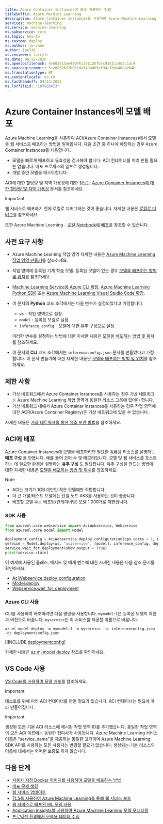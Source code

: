 ```yaml
---
title: Azure Container Instances에 모델 배포하는 방법
titleSuffix: Azure Machine Learning
description: Azure Container Instances를 사용하여 Azure Machine Learning 모델을 웹 서비스로 배포하는 방법을 알아봅니다.
services: machine-learning
ms.service: machine-learning
ms.subservice: core
ms.topic: how-to
ms.custom: deploy
ms.author: jordane
author: jpe316
ms.reviewer: larryfr
ms.date: 06/12/2020
ms.openlocfilehash: 4e682615ae4807611711307b5c9181c14d5c1dc4
ms.sourcegitcommit: 5ce88326f2b02fda54dad05df94cf0b440da284b
ms.translationtype: HT
ms.contentlocale: ko-KR
ms.lasthandoff: 04/22/2021
ms.locfileid: "107885473"
---
```

# <a name="deploy-a-model-to-azure-container-instances"></a>Azure Container Instances에 모델 배포

Azure Machine Learning을 사용하여 ACI(Azure Container Instances)에서 모델을 웹 서비스로 배포하는 방법을 알아봅니다. 다음 조건 중 하나에 해당하는 경우 Azure Container Instances를 사용합니다.

- 모델을 빠르게 배포하고 유효성을 검사해야 합니다. ACI 컨테이너를 미리 만들 필요는 없습니다. 배포 프로세스의 일부로 생성됩니다.
- 개발 중인 모델을 테스트합니다. 

ACI에 대한 할당량 및 지역 가용성에 대한 정보는 [Azure Container Instances에 대한 할당량 및 지역 가용성](../container-instances/container-instances-quotas.md) 문서를 참조하세요.

> [!IMPORTANT]
> 웹 서비스로 배포하기 전에 로컬로 디버그하는 것이 좋습니다. 자세한 내용은 [로컬로 디버그](./how-to-troubleshoot-deployment-local.md)를 참조하세요.
>
> 또한 Azure Machine Learning - [로컬 Notebook에 배포](https://github.com/Azure/MachineLearningNotebooks/tree/master/how-to-use-azureml/deployment/deploy-to-local)를 참조할 수 있습니다.

## <a name="prerequisites"></a>사전 요구 사항

- Azure Machine Learning 작업 영역 자세한 내용은 [Azure Machine Learning 작업 영역 만들기](how-to-manage-workspace.md)를 참조하세요.

- 작업 영역에 등록된 기계 학습 모델. 등록된 모델이 없는 경우 [모델을 배포하는 방법 및 위치](how-to-deploy-and-where.md)를 참조하세요.

- [Machine Learning Service용 Azure CLI 확장](reference-azure-machine-learning-cli.md), [Azure Machine Learning Python SDK](/python/api/overview/azure/ml/intro) 또는 [Azure Machine Learning Visual Studio Code 확장](tutorial-setup-vscode-extension.md).

- 이 문서의 __Python__ 코드 조각에서는 다음 변수가 설정되었다고 가정합니다.

    * `ws` - 작업 영역으로 설정.
    * `model` - 등록된 모델로 설정.
    * `inference_config` - 모델에 대한 유추 구성으로 설정.

    이러한 변수를 설정하는 방법에 대한 자세한 내용은 [모델을 배포하는 방법 및 위치](how-to-deploy-and-where.md)를 참조하세요.

- 이 문서의 __CLI__ 코드 조각에서는 `inferenceconfig.json` 문서를 만들었다고 가정합니다. 이 문서 만들기에 대한 자세한 내용은 [모델을 배포하는 방법 및 위치](how-to-deploy-and-where.md)를 참조하세요.

## <a name="limitations"></a>제한 사항

* 가상 네트워크에서 Azure Container Instances를 사용하는 경우 가상 네트워크는 Azure Machine Learning 작업 영역과 동일한 리소스 그룹에 있어야 합니다.
* 가상 네트워크 내에서 Azure Container Instances를 사용하는 경우 작업 영역에 대한 ACR(Azure Container Registry)은 가상 네트워크에 있을 수 없습니다.

자세한 내용은 [가상 네트워크를 통한 유추 보안 방법](how-to-secure-inferencing-vnet.md#enable-azure-container-instances-aci)을 참조하세요.

## <a name="deploy-to-aci"></a>ACI에 배포

Azure Container Instances에 모델을 배포하려면 필요한 컴퓨팅 리소스를 설명하는 __배포 구성__ 을 만듭니다. 예를 들어 코어 수 및 메모리입니다. 모델 및 웹 서비스를 호스트하는 데 필요한 환경을 설명하는 __유추 구성__ 도 필요합니다. 유추 구성을 만드는 방법에 대한 자세한 내용은 [모델을 배포하는 방법 및 위치](how-to-deploy-and-where.md)를 참조하세요.

> [!NOTE]
> * ACI는 크기가 1GB 미만인 작은 모델에만 적합합니다. 
> * 더 큰 개발/테스트 모델에는 단일 노드 AKS를 사용하는 것이 좋습니다.
> * 배포할 모델 수는 배포당(컨테이너당) 모델 1,000개로 제한됩니다. 

### <a name="using-the-sdk"></a>SDK 사용

```python
from azureml.core.webservice import AciWebservice, Webservice
from azureml.core.model import Model

deployment_config = AciWebservice.deploy_configuration(cpu_cores = 1, memory_gb = 1)
service = Model.deploy(ws, "aciservice", [model], inference_config, deployment_config)
service.wait_for_deployment(show_output = True)
print(service.state)
```

이 예제에 사용된 클래스, 메서드 및 매개 변수에 대한 자세한 내용은 다음 참조 문서를 확인하세요.

* [AciWebservice.deploy_configuration](/python/api/azureml-core/azureml.core.webservice.aciwebservice#deploy-configuration-cpu-cores-none--memory-gb-none--tags-none--properties-none--description-none--location-none--auth-enabled-none--ssl-enabled-none--enable-app-insights-none--ssl-cert-pem-file-none--ssl-key-pem-file-none--ssl-cname-none--dns-name-label-none--primary-key-none--secondary-key-none--collect-model-data-none--cmk-vault-base-url-none--cmk-key-name-none--cmk-key-version-none-)
* [Model.deploy](/python/api/azureml-core/azureml.core.model.model#deploy-workspace--name--models--inference-config-none--deployment-config-none--deployment-target-none--overwrite-false-)
* [Webservice.wait_for_deployment](/python/api/azureml-core/azureml.core.webservice%28class%29#wait-for-deployment-show-output-false-)

### <a name="using-the-azure-cli"></a>Azure CLI 사용

CLI를 사용하여 배포하려면 다음 명령을 사용합니다. `mymodel:1`은 등록된 모델의 이름과 버전으로 바꿉니다. `myservice`는 이 서비스를 제공할 이름으로 바꿉니다.

```azurecli-interactive
az ml model deploy -m mymodel:1 -n myservice -ic inferenceconfig.json -dc deploymentconfig.json
```

[!INCLUDE [deploymentconfig](../../includes/machine-learning-service-aci-deploy-config.md)]

자세한 내용은 [az ml model deploy](/cli/azure/ml/model#az_ml_model_deploy) 참조를 확인하세요. 

## <a name="using-vs-code"></a>VS Code 사용

[VS Code를 사용하여 모델 배포](tutorial-train-deploy-image-classification-model-vscode.md#deploy-the-model)를 참조하세요.

> [!IMPORTANT]
> 테스트를 위해 미리 ACI 컨테이너를 만들 필요가 없습니다. ACI 컨테이너는 필요에 따라 만들어집니다.

> [!IMPORTANT]
> 생성된 모든 기본 ACI 리소스에 해시된 작업 영역 ID를 추가했습니다. 동일한 작업 영역의 모든 ACI 이름에는 동일한 접미사가 사용됩니다. Azure Machine Learning 서비스 이름은 "service_name"을 제공하는 동일한 고객이며 Azure Machine Learning SDK API를 사용하는 모든 사용자는 변경할 필요가 없습니다. 생성되는 기본 리소스의 이름에 대해서는 어떠한 보증도 하지 않습니다.

## <a name="next-steps"></a>다음 단계

* [사용자 지정 Docker 이미지를 사용하여 모델을 배포하는 방법](how-to-deploy-custom-docker-image.md)
* [배포 문제 해결](how-to-troubleshoot-deployment.md)
* [웹 서비스 업데이트](how-to-deploy-update-web-service.md)
* [TLS를 사용하여 Azure Machine Learning을 통해 웹 서비스 보호](how-to-secure-web-service.md)
* [웹 서비스로 배포된 ML 모델 사용](how-to-consume-web-service.md)
* [Application Insights를 사용하여 Azure Machine Learning 모델 모니터링](how-to-enable-app-insights.md)
* [프로덕션 환경에서 모델용 데이터 수집](how-to-enable-data-collection.md)